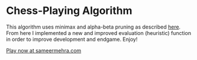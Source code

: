 # Chess-Playing Algorithm

This algorithm uses minimax and alpha-beta pruning as described [here](https://medium.freecodecamp.com/simple-chess-ai-step-by-step-1d55a9266977). From here I implemented a new and improved evaluation (heuristic) function in order to improve development and endgame. Enjoy!

[Play now at sameermehra.com](http://sameermehra.com/chess/)